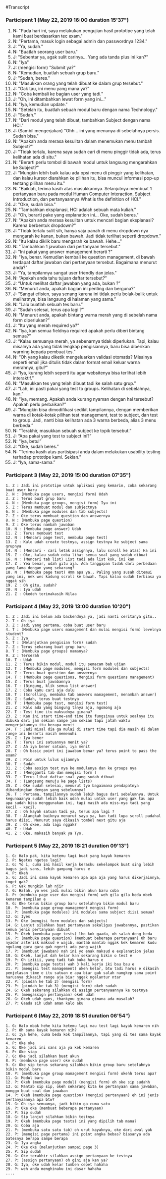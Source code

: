 #Transcript

### Participant 1 (May 22, 2019 16:00 duration 15'37")
1. N: "Pada hari ini, saya melakukan pengujian hasil prototipe yang telah kami buat berdasarkan tec exam."
2. N: "Pertama, masuk login sebagai admin dan passwordnya 1234."
3. J: "Ya, sudah."
4. N: "Buatlah seorang user baru."
5. J: "Sebentar ya, agak sulit carinya... Yang ada tanda plus ini kan?"
6. N: "Iya"
7. J: (mengisi form) "Submit ya?"
8. N: "Kemudian, buatlah sebuah grup baru."
9. J: "Sudah, beres."
10. N: "Masukkan orang yang telah dibuat ke dalam grup tersebut."
11. J:  "Gak tau, ini menu yang mana ya?"
12. N: "Coba kembali ke bagian user yang tadi."
13. J: "Oh, ini ditambahkan lewat form yang ini..."
14. N: "Iya, kemudian update."
15. N: "Setelah itu, buatlah sebuah modul baru dengan nama Technology."
16. J: "Sudah."
17. N: "Dari modul yang telah dibuat, tambahkan Subject dengan nama HCI."
18. J: (Sambil mengerjakan) "Ohh... ini yang menunya di sebelahnya persis. Sudah bisa."
19. N: "Apakah anda merasa kesulitan dalam menemukan menu tambah Subject?"
20. J: "Tidak terlalu, karena saya sudah cari di menu pinggir tidak ada, terus kelihatan ada di situ."
21. N: "Berarti perlu tombol di bawah modul untuk langsung mengarahkan ke Subject?"
22. J: "Mungkin lebih baik kalau ada opsi menu di pinggir yang kelihatan, dan kalau kursor diarahkan ke pilihan itu, bisa muncul informasi pop-up tentang pilihan menu itu."
23. N: "Baiklah, terima kasih atas masukkannya. Selanjutnya membuat 1 pertanyaan baru pada modul Human Computer Interaction, Subject Introduction, dan pertanyaannya What is the definition of HCI."
24. J: "Oke, sudah bisa."
25. N: "Tambahkan eksplanasi, HCI adalah sebuah mata kuliah."
26. J: "Oh, berarti pake yang explanation ini... Oke, sudah beres."
27. N: "Apakah anda merasa kesulitan untuk mencari bagian eksplanasi? Karena berbentuk dropdown?"
28. J: "Tidak terlalu sulit sih, hanya saja panah di menu dropdown nya mengarah ke kanan, bukan bawah. Jadi tidak terlihat seperti dropdown."
29. N: "Itu kalau diklik baru mengarah ke bawah. Hehe..."
30. N: "Tambahkan 1 jawaban dari pertanyaan tersebut."
31. J: "Ini pakai yang answer management berarti ?"
32. N: "Iya, benar. Kemudian kembali ke question management, di bawah terdapat daftar jawaban dari pertanyaan tersebut. Bagaimana menurut anda?"
33. J: "Ya, tampilannya sangat user friendly dan jelas."
34. N: “Apakah anda tahu tujuan daftar tersebut?”
35. J: “Untuk melihat daftar jawaban yang ada, bukan ?”
36. N: “Menurut anda, apakah bagian ini penting dan berguna?”
37. J: “Sangat efisien, saya senang karena ini tidak perlu bolak-balik untuk melihatnya, bisa langsung di halaman yang sama.”
38. N: “Lalu buatlah sebuah tes baru.”
39. J: “Sudah selesai, terus apa lagi ?”
40. N: “Menurut anda, apakah bintang warna merah yang di sebelah nama form diperlukan?”
41. J: “Itu yang merah required ya?”
42. N: “Iya, kan semua fieldnya required apakah perlu diberi bintang semua?”
43. J: “Kalau semuanya merah, ya sebenarnya tidak diperlukan. Tapi, kalau misalnya ada yang tidak lengkap pengisiannya, baru bisa diberikan warning kepada pembuat tes.”
44. N: “Oh yang kalau diketik mengeluarkan validasi otomatis? Misalnya seperti email jika ditulis tidak dalam format email keluar warna merahnya, gitu?”
45. J: “Iya, kurang lebih seperti itu agar websitenya bisa terlihat lebih interaktif.”
46. N: “Masukkan tes yang telah dibuat tadi ke salah satu grup.”
47. J: “Lah, ini pasti pakai yang test to groups. Kelihatan di sebelahnya, kan.”
48. N: “Iya, memang. Apakah anda kurang nyaman dengan hal tersebut? Apakah perlu perbaikan?”
49. J: “Mungkin bisa dimodifikasi sedikit tampilannya, dengan memberikan warna di kotak-kotak pilihan test management, test to subject, dan test to group. Jadi, nanti bisa kelihatan ada 3 warna berbeda, alias 3 menu berbeda.”
50. N: “Terakhir, masukkan sebuah subject ke topik tersebut.”
51. J: “Apa pakai yang test to subject ini?”
52. N: “Iya, betul”
53. J: “Oke, sudah beres.”
54. N: “Terima kasih atas partisipasi anda dalam melakukan usability testing terhadap prototipe kami. Sekian.”
55. J: “Iya, sama-sama.”


### Participant 3 (May 22, 2019 15:00 duration 07'35")
```
1. Z : Jadi ini prototipe untuk aplikasi yang kemarin, coba sekarang buat user baru
2. N : (Membuka page users, mengisi form) Udah
3. Z : Terus buat grup baru
4. N : (Membuka page groups, mengisi form) Iya ini
5. Z : Terus membuat modul dan subjectnya
6. N : (Membuka page modules dan tab subjects)
7. Z : Oke terus membuat question dan answernya
8. N : (Membuka page question)
9. Z : Oke terus nambah jawaban
10. N : (Membuka page answer) Udah
11. Z : Terus membuat test
12. N : (Mencari page test, membuka page test)
13. Z : Kalo udah create testnya, assign testnya ke subject sama grupnya
14. N : (Mencari - cari letak assignnya, lalu scroll ke atas) Ha ini
15. Z : Oke, kalau sudah coba lihat semua soal yang sudah dibuat
16. N : (Mencari tab list) List tadi ada list kok, ini kan
17. Z : Yea benar, udah gitu aja. Ada tanggapan tidak dari perbedaan yang lama dengan yang sekarang?
18. N : (Membuka page test) Hmm apa ya.. Paling yang susah ditemui yang ini, nek wes kadung scroll ke bawah. Tapi kalau sudah terbiasa ya nggak sih
19. Z : Oh gitu, sudah?
20. N : Iya udah
21. Z : Okedeh terimakasih Nilaa
```

### Participant 4 (May 22, 2019 13:00 duration 10'20")
```
1. Z : Jadi ini belum ada backendnya ya, jadi nanti ceritanya gitu..
2. T : Oh iya
3. Z : Jadi yang pertama, coba buat user baru
4. T : (Membuka page users management dan mulai mengisi form) levelnya student?
5. Z : Iya
6. T : (Melanjutkan pengisian form) sudah
7. Z : Terus sekarang buat grup baru
8. T : (Membuka page groups) namanya?
9. Z : Terserah
10. T : Udah
11. Z : Terus bikin modul, modul itu semacam bab ujian
12. T : (Membuka page modules, mengisi form modules dan subjects)
13. Z : Terus buat question dan answernya
14. T : (Membuka page questions, Mengisi form questions management)
15. Z : Terus buat jawabannya
16. T : (Bingung, klik semua list answer)
17. Z : Coba kamu cari aja dulu
18. T : (Scrolling, membuka tab answers management, menambah answer)
19. Z : Sudah, terus buat testnya
20. T : (Membuka page test, mengisi form test)
21. Z : Kalo ada yang bingung tanya aja, ngomong aja
22. T : Test time itu maksudnya gimana?
23. Z : Kan ini start time-end time itu fungsinya untuk soalnya itu dibuka dari jam sekian sampe jam sekian tapi jatah waktu mengerjakannya itu berapa menit
24. T : Jadi misal dia ga mulai di start time tapi dia masih di dalam range ini berarti masih memenuhi
25. Z : Iya bener
26. T : Terus ini satuannya menit ya?
27. Z : Ah iya bener satuan, iya menit
28. T : Oh basic point ini jawaban benar ya? terus point to pass the exam?
29. Z : Poin untuk lulus ujiannya
30. T : Sudah
31. Z : Coba assign test nya ke modulenya dan ke groups nya
32. T : (Mengganti tab dan mengisi form )
33. Z : Terus lihat daftar soal yang sudah dibuat
34. T : (Langsung menuju ke page lists)
35. Z : Oke sudah selesai, menurut tyo bagaimana pendapatnya dibandingkan dengan yang sebelumnya?
36. T : Pertama, tampilannya sudah lebih bagus dari sebelumnya. Untuk kegunaaanya sudah lebih baik udah mulai untuk user yang gak tau apa apa sudah bisa menggunakan ini, tapi masih ada miss-nya tadi yang kecil - kecil.
37. Z : Oh kayak satuan tadi ya, terus apa lagi ?
38. T : Alangkah baiknya menurut saya ya, kan tadi lupa scroll padahal harus diisi. Menurut saya dikasih tombol next gitu aja
39. Z : Oh okee, ada lagi nggak?
40. T : Udah
41. Z : Oke, makasih banyak ya Tyo.
```

### Participant 5 (May 22, 2019 18:21 duration 09'13")

```
1. G: Halo pak, kita ketemu lagi buat yang kayak kemaren
2. P: Ngetes ngetes lagi?
3. G: Yo i, cuma ini hasil kerja kerasku sekelompok buat sing lebih bagus jadi sans, lebih gampang harus e
4. P: Okeh
5. G: Jadi ini sama kayak kemaren apa apa aja yang harus dikerjainnya, inget gak?
6. P: Gak mungkin lah njir
7. G: Halah, yo wes jadi mulai bikin akun baru coba
8. P: (membuka page user dan mengisi form) weh gila gila beda mbek kemaren tampilan e
9. G: Oke terus bikin group baru setelahnya bikin modul baru
10. P: (membuka page group management mengisi form) 
11. P: (membuka page modules) ini modules sama subject diisi semua?
12. G: Iyes
13. P: Oke (mengisi form modules dan subjects)
14. G: Lanjut silahkan buat pertanyaan sekaligus jawabannya, pastikan semua jenis pertanyaan dibuat
15. P: Okeh (membuka page tests) lho kok gaada, oh salah deng beda
16. P: (membuka page question) (membuat beberapa pertanyaan) Oh baru nyadar asterisk maksud e wajib, mantab mantab nggak kek kemaren kudu ngulang gara gara gak ngerti ada yang wajib
17. P: (membuat jawaban) nah ini yo enak maksud e explanation jelas
18. G: Okeh, lanjut dah kelar kan sekarang bikin o test e
19. P: Oh iziiii, yang tadi tak buka harus e
20. P: (membuka page tests) wah 3 kali kerja iki bau bau e
21. P: (mengisi test management) okeh kelar, btw tadi harus e dikasih penjelasan time e itu satuan e apa biar gak salah nangkep sama point harusnya dikasih range aja biar nggak ngelantur ntar
22. P: (pindah ke tab 2) (mengisi form)
23. P: (pindah ke tab 3) (mengisi form) okeh sudah
24. G: Okeh sekarang silahkan di assign pertanyaannya ke testnya
25. P: (mengassign pertanyaan) okeh udah
26. G: Okeh udah gans, thankyou gimana gimana ada masalah?
27. P: Gaada sih udah aman kalo aku
```

### Participant 6 (May 22, 2019 18:51 duration 06'54")

```
1. G: Halo mbak hehe kita ketemu lagi mau test lagi kayak kemaren nih
2. P: Oh sama kayak kemaren nih?
3. G: Iya hehe, cuma beda kok tampilannya, tapi yang di tes sama kayak kemaren
4. P: Oke oke
5. G: Oke jadi ini sans aja ya kek kemaren
6. P: Oke siap
7. G: Oke jadi silahkan buat akun
8. P: (membuka page user) oke sudah
9. G: Oke sip terus sekarang silahkan bikin group baru setelahnya bikin modul baru
10. P: (membuka page group management mengisi form) okehh terus apa? 
11. G: Modul baru
12. P: Okeh (membuka page modul) (mengisi form) oh oke sip sudahh
13. G: Mantab sip sip, okeh sekarang kita ke pertanyaan sama jawaban, monggo buat soal dan jawaban
14. P: Okeh (membuka page question) (mengisi pertanyaan) eh ini jenis pertanyaannya apa btw?
15. G: Oh iya semuanya, jadi bikin ga cuma satu
16. P: Oke oke (membuat beberapa pertanyaan) 
17. P: Sip sudah
18. G: Sip lanjut silahkan bikin testnya
19. P: Okeh (membuka page tests) ini yang dipilih tab mana?
20. G: Coba aja
21. P: (membuka satu satu tab) oh urut kayaknya, oke dari awal yak
22. P: (mengisi page pertama) ini point angka bebas? biasanya ada batesnya berapa sampe berapa
23. G: Iya angka
24. P: Oke oke (melanjutkan sampai page 3)
25. P: Sip sudah
26. G: Oke terakhir silahkan assign pertanyaan ke testnya
27. P: (assign pertanyaan) oh gini aja kan ya?
28. G: Iya, oke udah kelar tumben cepet hahaha
29. P: weh anda menghinaku ini dasar hahaha
....
```